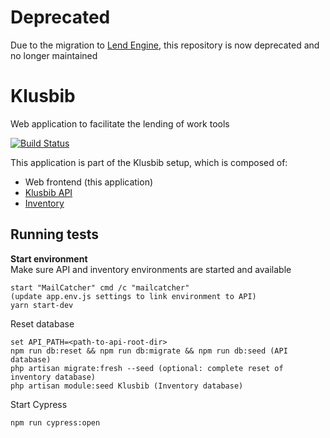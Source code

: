 # Deprecated
Due to the migration to [Lend Engine](https://www.lend-engine.com), this repository is now deprecated and no longer maintained

# Klusbib

Web application to facilitate the lending of work tools

[![Build Status](https://travis-ci.org/renardeau/klusbib.svg?branch=master)](https://travis-ci.org/renardeau/klusbib)

This application is part of the Klusbib setup, which is composed of:
* Web frontend (this application)
* [Klusbib API](https://github.com/deelbaarmechelen/klusbibapi)
* [Inventory](https://github.com/deelbaarmechelen/snipe-it)

## Running tests

**Start environment**  
Make sure API and inventory environments are started and available
```
start "MailCatcher" cmd /c "mailcatcher"
(update app.env.js settings to link environment to API)
yarn start-dev
```
Reset database
```
set API_PATH=<path-to-api-root-dir>
npm run db:reset && npm run db:migrate && npm run db:seed (API database)
php artisan migrate:fresh --seed (optional: complete reset of inventory database)
php artisan module:seed Klusbib (Inventory database)
```

Start Cypress
```
npm run cypress:open
```
